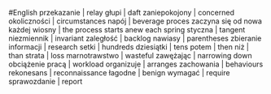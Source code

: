 #English 
przekazanie | relay
głupi | daft
zaniepokojony | concerned
okoliczności | circumstances
napój | beverage
proces zaczyna się od nowa każdej wiosny | the process starts anew each spring
styczna | tangent
niezmiennik | invariant
zaległość | backlog
nawiasy | parentheses
zbieranie informacji | research
setki | hundreds
dziesiątki | tens
potem | then
niż | than
strata | loss
marnotrawstwo | wasteful
zawężając | narrowing down
obciążenie pracą | workload
organizuje | arranges
zachowania | behaviours
rekonesans | reconnaissance
łagodne | benign
wymagać | require
sprawozdanie | report
